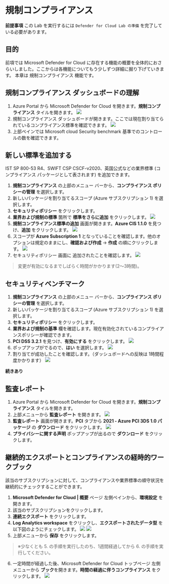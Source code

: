 # 規制コンプライアンス
**前提事項**
この Lab を実行するには `Defender for Cloud Lab の準備` を完了している必要があります。

## 目的
前項では Microsoft Defender for Cloud に存在する機能の概要を全体的におさらいしました。ここからは各機能についてもう少しずつ詳細に掘り下げていきます。
本章は 規制コンプライアンス 機能です。

## 規制コンプライアンス ダッシュボードの理解
1. Azure Portal から Microsoft Defender for Cloud を開きます。**規制コンプライアンス** タイルを開きます。
![](./Images/2023-04-11-09-28-00.png)
2. 規制コンプライアンス ダッシュボードが開きます。ここでは現在割り当てられているコンプライアンス標準を確認できます。
![](./Images/2023-04-11-09-31-06.png)
3. 上部ペインでは Microsoft cloud Security benchmark 基準でのコントロールの数を確認できます。

## 新しい標準を追加する
IST SP 800-53 R4、SWIFT CSP CSCF-v2020、英国公式などの業界標準 (コンプライアンス パッケージとして表されます) を追加できます。

1. **規制コンプライアンス** の上部のメニュー バーから、**コンプライアンス ポリシーの管理** を選択します。
2. 新しいパッケージを割り当てるスコープ (Azure サブスクリプション 1) を選択します。
3. **セキュリティポリシー** をクリックします。
4. **業界および規制の標準** 箇所で **標準をさらに追加** をクリックします。
![](./Images/2023-04-11-09-46-30.png)
5. **規制コンプライアンス標準の追加** 画面が開きます。**Azure CIS 1.1.0** を見つけ、**追加** をクリックします。
![](./Images/2023-04-11-09-48-10.png)
6. スコープが **Azure Subscription 1** となっていることを確認します。他のオプションは規定のままにし、**確認および作成** -> **作成** の順にクリックします。
![](./Images/2023-04-11-09-48-59.png)
7. セキュリティポリシー 画面に 追加されたことを確認します。
![](./Images/2023-04-11-09-51-24.png)
> 変更が有効になるまでしばらく時間がかかります(2〜3時間)。

## セキュリティベンチマーク
1. **規制コンプライアンス** の上部のメニュー バーから、**コンプライアンス ポリシーの管理** を選択します。
2. 新しいパッケージを割り当てるスコープ (Azure サブスクリプション 1) を選択します。
3. **セキュリティポリシー** をクリックします。
4. **業界および規制の基準** 欄を確認します。現在有効化されているコンプライアンスポリシーが確認できます。
5. **PCI DSS 3.2.1** を見つけ、**有効にする** をクリックします。
![](./Images/2023-04-13-15-49-57.png)
6. ポップアップがでるので、**はい** を選択します。
![](./Images/2023-04-13-15-51-00.png)
7. 割り当てが成功したことを確認します。（ダッシュボードへの反映は 1時間程度かかります）
![](./Images/2023-04-13-15-51-49.png)

**続きあり**


## 監査レポート
1. Azure Portal から Microsoft Defender for Cloud を開きます。**規制コンプライアンス** タイルを開きます。
2. 上部メニューから **監査レポート** を開きます。
![](./Images/2023-04-13-15-59-12.png)
3. **監査レポート** 画面が開きます。**PCI** タブから **2021 - Azure PCI 3DS 1.0 パッケージ** の **ダウンロード** をクリックします。
![](./Images/2023-04-13-16-03-16.png)
4. **プライバシーに関する声明** ポップアップが出るので **ダウンロード** をクリックします。

## 継続的エクスポートとコンプライアンスの経時的ワークブック
該当のサブスクリプションに対して、コンプライアンスや業界標準の順守状況を継続的にチェックすることができます。
1. **Microsoft Defender for Cloud | 概要** ページ 左側ペインから、**環境設定** を開きます。
2. 該当のサブスクリプションをクリックします。
3. **連続エクスポート** をクリックします。
4. **Log Analytics workspace** をクリックし、**エクスポートされたデータ型** を以下図のようにチェックします。
![](./Images/2023-04-13-16-51-19.png)
![](./Images/2023-04-13-16-54-03.png)
5. 上部メニューから **保存** をクリックします。
> ※少なくとも 5. の手順を実行したのち、1週間経過してから 6. の手順を実行してください。
6. 一定時間が経過した後、Microsoft Defender for Cloud トップページ 左側メニューから **ブック**を開きます。**時間の経過に伴うコンプライアンス** をクリックします。
![](./Images/2023-04-13-16-58-58.png)
